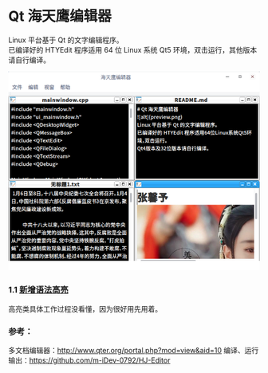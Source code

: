 # Qt 海天鹰编辑器
Linux 平台基于 Qt 的文字编辑程序。  
已编译好的 HTYEdit 程序适用 64 位 Linux 系统 Qt5 环境，双击运行，其他版本请自行编译。  

![alt](preview.png)  

### 1.1 [新增语法高亮](http://www.cnblogs.com/lenxvp/p/5475931.html)
高亮类具体工作过程没看懂，因为很好用先用着。

### 参考：
多文档编辑器：http://www.qter.org/portal.php?mod=view&aid=10
编译、运行输出：https://github.com/m-iDev-0792/HJ-Editor